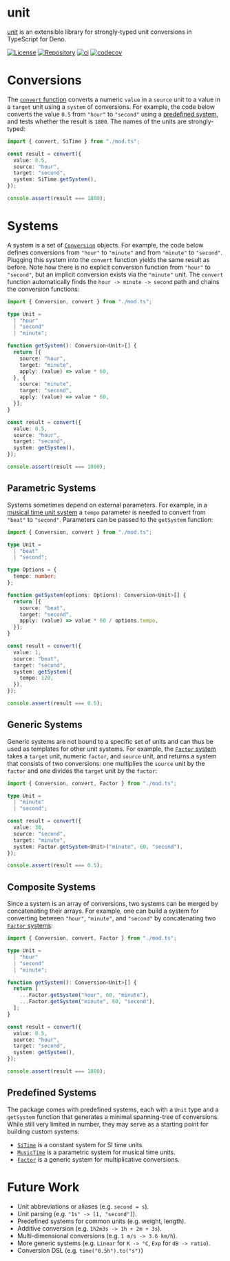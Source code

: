 # unit

[unit](#) is an extensible library for strongly-typed unit conversions in
TypeScript for Deno.

<!-- badges -->

[![License](https://img.shields.io/github/license/eibens/unit?color=informational)](LICENSE)
[![Repository](https://img.shields.io/github/v/tag/eibens/unit?label&logo=github)](https://github.com/eibens/unit)
[![ci](https://github.com/eibens/unit/actions/workflows/ci.yml/badge.svg)](https://github.com/eibens/unit/actions/workflows/ci.yml)
[![codecov](https://codecov.io/gh/eibens/unit/branch/master/graph/badge.svg?token=OV98O91EJ1)](https://codecov.io/gh/eibens/unit)

<!-- /badges -->

# Conversions

The [`convert` function](convert.ts) converts a numeric `value` in a `source`
unit to a value in a `target` unit using a `system` of conversions. For example,
the code below converts the value `0.5` from `"hour"` to `"second"` using a
[predefined system](#predefined-systems), and tests whether the result is
`1800`. The names of the units are strongly-typed:

```ts
import { convert, SiTime } from "./mod.ts";

const result = convert({
  value: 0.5,
  source: "hour",
  target: "second",
  system: SiTime.getSystem(),
});

console.assert(result === 1800);
```

# Systems

A system is a set of [`Conversion`](conversion.ts) objects. For example, the
code below defines conversions from `"hour"` to `"minute"` and from `"minute"`
to `"second"`. Plugging this system into the `convert` function yields the same
result as before. Note how there is no explicit conversion function from
`"hour"` to `"second"`, but an implicit conversion exists via the `"minute"`
unit. The `convert` function automatically finds the `hour -> minute -> second`
path and chains the conversion functions:

```ts
import { Conversion, convert } from "./mod.ts";

type Unit =
  | "hour"
  | "second"
  | "minute";

function getSystem(): Conversion<Unit>[] {
  return [{
    source: "hour",
    target: "minute",
    apply: (value) => value * 60,
  }, {
    source: "minute",
    target: "second",
    apply: (value) => value * 60,
  }];
}

const result = convert({
  value: 0.5,
  source: "hour",
  target: "second",
  system: getSystem(),
});

console.assert(result === 1800);
```

## Parametric Systems

Systems sometimes depend on external parameters. For example, in a
[musical time unit system](systems/music_time.ts) a `tempo` parameter is needed
to convert from `"beat"` to `"second"`. Parameters can be passed to the
`getSystem` function:

```ts
import { Conversion, convert } from "./mod.ts";

type Unit =
  | "beat"
  | "second";

type Options = {
  tempo: number;
};

function getSystem(options: Options): Conversion<Unit>[] {
  return [{
    source: "beat",
    target: "second",
    apply: (value) => value * 60 / options.tempo,
  }];
}

const result = convert({
  value: 1,
  source: "beat",
  target: "second",
  system: getSystem({
    tempo: 120,
  }),
});

console.assert(result === 0.5);
```

## Generic Systems

Generic systems are not bound to a specific set of units and can thus be used as
templates for other unit systems. For example, the
[`Factor` system](systems/factor.ts) takes a `target` unit, numeric `factor`,
and `source` unit, and returns a system that consists of two conversions: one
multiplies the `source` unit by the `factor` and one divides the `target` unit
by the `factor`:

```ts
import { Conversion, convert, Factor } from "./mod.ts";

type Unit =
  | "minute"
  | "second";

const result = convert({
  value: 30,
  source: "second",
  target: "minute",
  system: Factor.getSystem<Unit>("minute", 60, "second"),
});

console.assert(result === 0.5);
```

## Composite Systems

Since a system is an array of conversions, two systems can be merged by
concatenating their arrays. For example, one can build a system for converting
between `"hour"`, `"minute"`, and `"second"` by concatenating two
[`Factor` systems](systems/factor.ts):

```ts
import { Conversion, convert, Factor } from "./mod.ts";

type Unit =
  | "hour"
  | "second"
  | "minute";

function getSystem(): Conversion<Unit>[] {
  return [
    ...Factor.getSystem("hour", 60, "minute"),
    ...Factor.getSystem("minute", 60, "second"),
  ];
}

const result = convert({
  value: 0.5,
  source: "hour",
  target: "second",
  system: getSystem(),
});

console.assert(result === 1800);
```

## Predefined Systems

The package comes with predefined systems, each with a `Unit` type and a
`getSystem` function that generates a minimal spanning-tree of conversions.
While still very limited in number, they may serve as a starting point for
building custom systems:

- [`SiTime`](systems/si_time.ts) is a constant system for SI time units.
- [`MusicTime`](systems/music_time.ts) is a parametric system for musical time
  units.
- [`Factor`](systems/factor.ts) is a generic system for multiplicative
  conversions.

# Future Work

- Unit abbreviations or aliases (e.g. `second = s`).
- Unit parsing (e.g. `"1s" -> [1, "second"]`).
- Predefined systems for common units (e.g. weight, length).
- Additive conversion (e.g. `1h2m3s -> 1h + 2m + 3s`).
- Multi-dimensional conversions (e.g. `1 m/s -> 3.6 km/h`).
- More generic systems (e.g. `Linear` for `K -> °C`, `Exp` for `dB -> ratio`).
- Conversion DSL (e.g. `time("0.5h").to("s")`)
